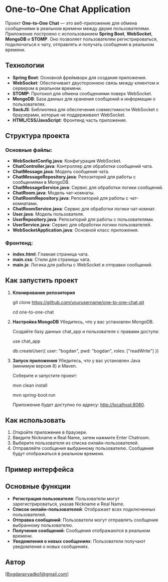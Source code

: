 # One-to-One Chat Application

Проект **One-to-One Chat** — это веб-приложение для обмена сообщениями в реальном времени между двумя пользователями. Приложение построено с использованием **Spring Boot**, **WebSocket**, **MongoDB** и **STOMP**. Оно позволяет пользователям регистрироваться, подключаться к чату, отправлять и получать сообщения в реальном времени.

## Технологии
- **Spring Boot**: Основной фреймворк для создания приложения.
- **WebSocket**: Обеспечивает двустороннюю связь между клиентом и сервером в реальном времени.
- **STOMP**: Протокол для обмена сообщениями поверх WebSocket.
- **MongoDB**: База данных для хранения сообщений и информации о пользователях.
- **SockJS**: Библиотека для обеспечения совместимости WebSocket с браузерами, которые не поддерживают WebSocket.
- **HTML/CSS/JavaScript**: Фронтенд часть приложения.

## Структура проекта
### Основные файлы:
- **WebSocketConfig.java**: Конфигурация WebSocket.
- **ChatController.java**: Контроллер для обработки сообщений чата.
- **ChatMessage.java**: Модель сообщения чата.
- **ChatMessageRepository.java**: Репозиторий для работы с сообщениями в MongoDB.
- **ChatMessageService.java**: Сервис для обработки логики сообщений.
- **ChatRoom.java**: Модель чат-комнаты.
- **ChatRoomRepository.java**: Репозиторий для работы с чат-комнатами.
- **ChatRoomService.java**: Сервис для обработки логики чат-комнат.
- **User.java**: Модель пользователя.
- **UserRepository.java**: Репозиторий для работы с пользователями.
- **UserService.java**: Сервис для обработки логики пользователей.
- **WebSocketApplication.java**: Основной класс приложения.

### Фронтенд:
- **index.html**: Главная страница чата.
- **main.css**: Стили для страницы чата.
- **main.js**: Логика для работы с WebSocket и отправки сообщений.

## Как запустить проект
1. **Клонирование репозитория**
   

   git clone https://github.com/yourusername/one-to-one-chat.git
   
   cd one-to-one-chat
   

3. **Настройка MongoDB**
   Убедитесь, что у вас установлен MongoDB.

   Создайте базу данных chat_app и пользователя с правами доступа:
   
   use chat_app
   
   db.createUser({ user: "bogdan", pwd: "bogdan", roles: ["readWrite"] })
   

5. **Запуск приложения**
   Убедитесь, что у вас установлен Java (минимум версия 8) и Maven.

   Соберите и запустите проект:
   
   mvn clean install
   
   mvn spring-boot:run
   
   Приложение будет доступно по адресу: [http://localhost:8080](http://localhost:8080).

## Как использовать
1. Откройте приложение в браузере.
2. Введите Nickname и Real Name, затем нажмите Enter Chatroom.
3. Выберите пользователя из списка онлайн-пользователей.
4. Отправляйте сообщения выбранному пользователю. Сообщения будут отображаться в реальном времени.

## Пример интерфейса

## Основные функции
- **Регистрация пользователя**: Пользователи могут зарегистрироваться, указав Nickname и Real Name.
- **Список онлайн-пользователей**: Отображает всех подключенных пользователей.
- **Отправка сообщений**: Пользователи могут отправлять сообщения выбранному пользователю.
- **Получение сообщений**: Сообщения отображаются в реальном времени.
- **Уведомления о новых сообщениях**: Пользователи получают уведомления о новых сообщениях.

## Автор
[Bogdanpryadko1@gmail.com]  
